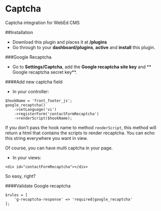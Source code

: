 # Captcha
Captcha integration for WebEd CMS

##Installation
- Download this plugin and places it at **/plugins**
- Go through to your **dashboard/plugins**, **active** and **install** this plugin.

###Google Recaptcha
- Go to **Settings/Captcha**, add the **Google recaptcha site key** and ** Google recaptcha secret key**.

####Add new captcha field
- In your controller:
```
$hookName = 'front_footer_js';
google_recaptcha()
    ->setLanguage('vi')
    ->registerForm('contactFormRecaptcha')
    ->renderScript($hookName);
```
If you don't pass the hook name to method ```renderScript```, this method will return a html that contains
the scripts to render recaptcha. You can echo this string everywhere you want in view.

Of course, you can have multi captcha in your page.

- In your views:
```
<div id="contactFormRecaptcha"></div>
```
So easy, right?

####Validate Google recaptcha
```
$rules = [
    'g-recaptcha-response' => 'required|google_recaptcha'
];
```
